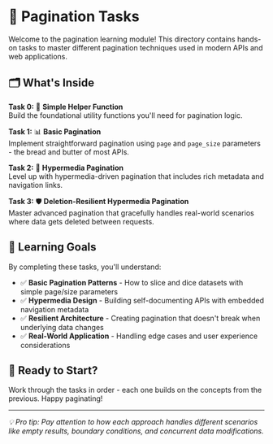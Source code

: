 # 📄 Pagination Tasks

Welcome to the pagination learning module! This directory contains hands-on tasks to master different pagination techniques used in modern APIs and web applications.

## 🗂️ What's Inside

**Task 0:** 🔧 **Simple Helper Function**  
Build the foundational utility functions you'll need for pagination logic.

**Task 1:** 📊 **Basic Pagination**  
Implement straightforward pagination using `page` and `page_size` parameters - the bread and butter of most APIs.

**Task 2:** 🔗 **Hypermedia Pagination**  
Level up with hypermedia-driven pagination that includes rich metadata and navigation links.

**Task 3:** 🛡️ **Deletion-Resilient Hypermedia Pagination**  
Master advanced pagination that gracefully handles real-world scenarios where data gets deleted between requests.

## 🎯 Learning Goals

By completing these tasks, you'll understand:

- ✅ **Basic Pagination Patterns** - How to slice and dice datasets with simple page/size parameters
- ✅ **Hypermedia Design** - Building self-documenting APIs with embedded navigation metadata  
- ✅ **Resilient Architecture** - Creating pagination that doesn't break when underlying data changes
- ✅ **Real-World Application** - Handling edge cases and user experience considerations

## 🚀 Ready to Start?

Work through the tasks in order - each one builds on the concepts from the previous. Happy paginating! 

---
*💡 Pro tip: Pay attention to how each approach handles different scenarios like empty results, boundary conditions, and concurrent data modifications.*